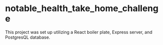 # notable_health_take_home_challenge
This project was set up utilizing a React boiler plate, Express server, and PostgresQL database.
